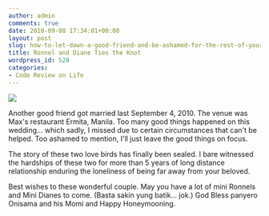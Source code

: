 ```yaml
---
author: admin
comments: true
date: 2010-09-08 17:34:01+00:00
layout: post
slug: how-to-let-down-a-good-friend-and-be-ashamed-for-the-rest-of-your-life
title: Ronnel and Diane Ties the Knot
wordpress_id: 528
categories:
- Code Review on Life
---
```


[![](http://www.reengo.com/wp-content/uploads/2010/09/46949_158872840792969_7875290_n.jpg)](http://www.reengo.com/how-to-let-down-a-good-friend-and-be-ashamed-for-the-rest-of-your-life/46949_158872840792969_7875290_n)

Another good friend got married last September 4, 2010. The venue was Max's restaurant Ermita, Manila. Too many good things happened on this wedding... which sadly, I missed due to certain circumstances that can't be helped. Too ashamed to mention, I'll just leave the good things on focus.

The story of these two love birds has finally been sealed. I bare witnessed the hardships of these two for more than 5 years of long distance relationship enduring the loneliness of being far away from your beloved.

Best wishes to these wonderful couple. May you have a lot of mini Ronnels and Mini Dianes to come. (Basta sakin yung batik... jok.) God Bless panyero Onisama and his Momi and Happy Honeymooning.
